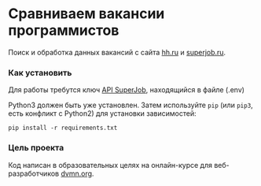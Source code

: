 # Сравниваем вакансии программистов

Поиск и обработка данных вакансий с сайта [hh.ru](https://hh.ru) и [superjob.ru](https://superjob.ru).

### Как установить

Для работы требутся ключ [API SuperJob](https://api.superjob.ru), находящийся в файле (.env)

Python3 должен быть уже установлен. 
Затем используйте `pip` (или `pip3`, есть конфликт с Python2) для установки зависимостей:

```
pip install -r requirements.txt
```

### Цель проекта

Код написан в образовательных целях на онлайн-курсе для веб-разработчиков [dvmn.org](https://dvmn.org/).